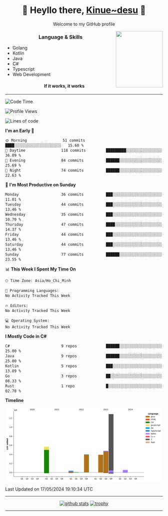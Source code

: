 <h1 align="center"> 🌸 Heyllo there, <a href="https://github.com/Kinue72">Kinue~desu</a> 🌸 </h1>
<p align="center"> Welcome to my GitHub profile </p>
<img align="right" src="https://i.imgur.com/yjwWPiL.png" width="150" height="180">

<h3 align="center"> Language & Skills </h3>

- Golang
- Kotlin
- Java
- C#
- Typescript
- Web Development
  <h4 align="center">If it works, it works</h4>
<hr>

<!--START_SECTION:waka-->
![Code Time](http://img.shields.io/badge/Code%20Time-16%20hrs%2021%20mins-blue)

![Profile Views](http://img.shields.io/badge/Profile%20Views-0-blue)

![Lines of code](https://img.shields.io/badge/From%20Hello%20World%20I%27ve%20Written-3.2%20million%20lines%20of%20code-blue)

**I'm an Early 🐤** 

```text
🌞 Morning                51 commits          ████░░░░░░░░░░░░░░░░░░░░░   15.60 % 
🌆 Daytime                118 commits         █████████░░░░░░░░░░░░░░░░   36.09 % 
🌃 Evening                84 commits          ██████░░░░░░░░░░░░░░░░░░░   25.69 % 
🌙 Night                  74 commits          ██████░░░░░░░░░░░░░░░░░░░   22.63 % 
```
📅 **I'm Most Productive on Sunday** 

```text
Monday                   36 commits          ███░░░░░░░░░░░░░░░░░░░░░░   11.01 % 
Tuesday                  44 commits          ███░░░░░░░░░░░░░░░░░░░░░░   13.46 % 
Wednesday                35 commits          ███░░░░░░░░░░░░░░░░░░░░░░   10.70 % 
Thursday                 47 commits          ████░░░░░░░░░░░░░░░░░░░░░   14.37 % 
Friday                   44 commits          ███░░░░░░░░░░░░░░░░░░░░░░   13.46 % 
Saturday                 44 commits          ███░░░░░░░░░░░░░░░░░░░░░░   13.46 % 
Sunday                   77 commits          ██████░░░░░░░░░░░░░░░░░░░   23.55 % 
```


📊 **This Week I Spent My Time On** 

```text
🕑︎ Time Zone: Asia/Ho_Chi_Minh

💬 Programming Languages: 
No Activity Tracked This Week

🔥 Editors: 
No Activity Tracked This Week

💻 Operating System: 
No Activity Tracked This Week
```

**I Mostly Code in C#** 

```text
C#                       9 repos             ██████░░░░░░░░░░░░░░░░░░░   25.00 % 
Java                     9 repos             ██████░░░░░░░░░░░░░░░░░░░   25.00 % 
Kotlin                   5 repos             ███░░░░░░░░░░░░░░░░░░░░░░   13.89 % 
Go                       3 repos             ██░░░░░░░░░░░░░░░░░░░░░░░   08.33 % 
Rust                     1 repo              █░░░░░░░░░░░░░░░░░░░░░░░░   02.78 % 
```



**Timeline**

![Lines of Code chart](https://raw.githubusercontent.com/Kinue72/Kinue72/main/assets/bar_graph.png)


 Last Updated on 17/05/2024 19:10:34 UTC
<!--END_SECTION:waka-->

<hr>

<p align="center">
  <a href="https://github.com/anuraghazra/github-readme-stats"><img src="https://github-readme-stats.vercel.app/api?username=Kinue72&show_icons=true&include_all_commits=true&theme=nord" alt="github stats"></a>
  <a href="https://github.com/ryo-ma/github-profile-trophy"><img src="https://github-profile-trophy.vercel.app/?username=Kinue72&theme=nord" alt="trophy"></a>
</p>

<hr>
